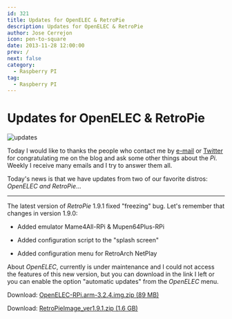 ```yaml
---
id: 321
title: Updates for OpenELEC & RetroPie
description: Updates for OpenELEC & RetroPie
author: Jose Cerrejon
icon: pen-to-square
date: 2013-11-28 12:00:00
prev: /
next: false
category:
  - Raspberry PI
tag:
  - Raspberry PI
---
```


# Updates for OpenELEC & RetroPie

![updates](/images/2013/11/updates.jpg)

Today I would like to thanks the people who contact me by [e-mail](mailto:ulysess@gmail.com) or [Twitter](http://twitter.com/ulysess10) for congratulating me on the blog and ask some other things about the *Pi*. Weekly I receive many emails and I try to answer them all.

Today's news is that we have updates from two of our favorite distros: *OpenELEC and RetroPie*...

- - -
The latest version of *RetroPie* 1.9.1 fixed "freezing" bug. Let's remember that changes in version 1.9.0:

* Added emulator Mame4All-RPi & Mupen64Plus-RPi

* Added configuration script to the "splash screen"

* Added configuration menu for RetroArch NetPlay

About *OpenELEC*, currently is under maintenance and I could not access the features of this new version, but you can download in the link I left or you can enable the option "automatic updates" from the *OpenELEC* menu.

Download: [OpenELEC-RPi.arm-3.2.4.img.zip (89 MB)](http://resources.pichimney.com/OpenELEC/official_images/OpenELEC-RPi.arm-3.2.4.img.zip)

Download: [RetroPieImage_ver1.9.1.zip (1.6 GB)](http://blog.petrockblock.com/?wpdmdl=17)